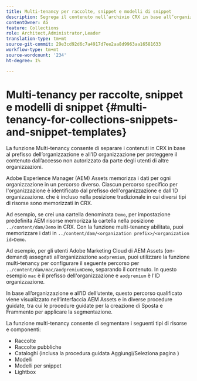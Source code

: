 ```yaml
---
title: Multi-tenancy per raccolte, snippet e modelli di snippet
description: Segrega il contenuto nell’archivio CRX in base all’organizzazione del cliente per impedire accessi non autorizzati.
contentOwner: AG
feature: Collections
role: Architect,Administrator,Leader
translation-type: tm+mt
source-git-commit: 29e3cd92d6c7a4917d7ee2aa8d9963aa16581633
workflow-type: tm+mt
source-wordcount: '234'
ht-degree: 1%

---
```



# Multi-tenancy per raccolte, snippet e modelli di snippet {#multi-tenancy-for-collections-snippets-and-snippet-templates}

La funzione Multi-tenancy consente di separare i contenuti in CRX in base al prefisso dell’organizzazione e all’ID organizzazione per proteggere il contenuto dall’accesso non autorizzato da parte degli utenti di altre organizzazioni.

Adobe Experience Manager (AEM) Assets memorizza i dati per ogni organizzazione in un percorso diverso. Ciascun percorso specifico per l&#39;organizzazione è identificato dal prefisso dell&#39;organizzazione e dall&#39;ID organizzazione.
che è incluso nella posizione tradizionale in cui diversi tipi di risorse sono memorizzati in CRX.

Ad esempio, se crei una cartella denominata `Demo`, per impostazione predefinita AEM risorse memorizza la cartella nella posizione `../content/dam/Demo` in CRX. Con la funzione multi-tenancy abilitata, puoi memorizzare i dati in `../content/dam/<organization prefix>/<organization id>Demo`.

Ad esempio, per gli utenti Adobe Marketing Cloud di AEM Assets (on-demand) assegnati all’organizzazione `aodpremium`, puoi utilizzare la funzione multi-tenancy per configurare il seguente percorso per `../content/dam/mac/aodpremiumDemo`, separando il contenuto. In questo esempio `mac` è il prefisso dell&#39;organizzazione e `aodpremium` è l&#39;ID organizzazione.

In base all’organizzazione e all’ID dell’utente, questo percorso qualificato viene visualizzato nell’interfaccia AEM Assets e in diverse procedure guidate, tra cui le procedure guidate per la creazione di Sposta e Frammento per applicare la segmentazione.

La funzione multi-tenancy consente di segmentare i seguenti tipi di risorse e componenti:

* Raccolte
* Raccolte pubbliche
* Cataloghi (inclusa la procedura guidata Aggiungi/Seleziona pagina )
* Modelli
* Modelli per snippet
* Lightbox
